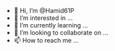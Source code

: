 - 👋 Hi, I’m @Hamid61P
- 👀 I’m interested in ...
- 🌱 I’m currently learning ...
- 💞️ I’m looking to collaborate on ...
- 📫 How to reach me ...

<!---
Hamid61P/Hamid61P is a ✨ special ✨ repository because its `README.md` (this file) appears on your GitHub profile.
You can click the Preview link to take a look at your changes.
--->
